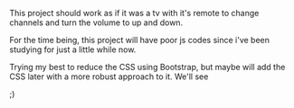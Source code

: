This project should work as if it was a tv with it's remote to change channels and turn the volume to up and down.

For the time being, this project will have poor js codes since i've been studying for just a little while now.

Trying my best to reduce the CSS using Bootstrap, but maybe will add the CSS later with a more robust approach to it. We'll see 

;)
